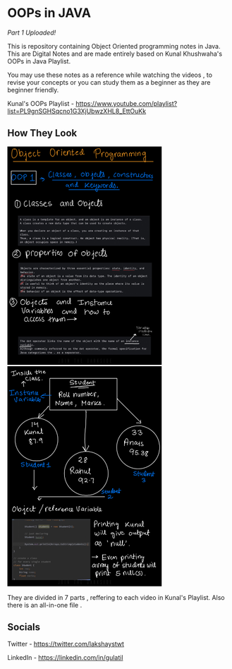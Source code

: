 
# OOPs in JAVA 

*Part 1 Uploaded!*

This is repository containing Object Oriented programming notes in Java. This are 
Digital Notes and are made entirely based on Kunal Khushwaha's OOPs in Java Playlist.

You may use these notes as a reference while watching the videos , to revise your 
concepts or you can study them as a beginner as they are beginner friendly.

Kunal's OOPs Playlist - https://www.youtube.com/playlist?list=PL9gnSGHSqcno1G3XjUbwzXHL8_EttOuKk

## How They Look


<img src="https://github.com/lakshaycodesgit/OOPs_Java/blob/main/oo%5Bp1.png" alt="Your image title" width="350"/>        <img src="https://github.com/lakshaycodesgit/OOPs_Java/blob/main/oop2.png" alt="Your image title" width="350"/>


They are divided in 7 parts , reffering to each video in Kunal's Playlist. Also there
is an all-in-one file .


## Socials

Twitter - https://twitter.com/lakshaystwt

LinkedIn - https://linkedin.com/in/gulatil
